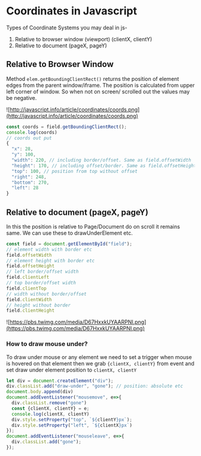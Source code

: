 # Coordinates in Javascript

Types of Coordinate Systems you may deal in js- 

 1. Relative to browser window (viewport) (clientX, clientY)
 2. Relative to document (pageX, pageY)

## Relative to Browser Window
Method `elem.getBoundingClientRect()` returns the position of element edges from the parent window/iframe. The position is calculated from upper left corner of window. So when not on screen/ scrolled out the values may be negative.

![http://javascript.info/article/coordinates/coords.png](http://javascript.info/article/coordinates/coords.png)
```javascript
const coords = field.getBoundingClientRect();
console.log(coords)
// coords out put
{
  "x": 28,
  "y": 100,
  "width": 220, // including border/offset. Same as field.offsetWidth
  "height": 170, // including offset/border. Same as field.offsetHeight
  "top": 100, // position from top without offset
  "right": 248,
  "bottom": 270,
  "left": 28
}
```
## Relative to document (pageX, pageY)

In this the position is relative to Page/Document do on scroll it remains same. We can use these to drawUnderElement etc.

```javascript
const field = document.getElementById("field");
// element width with border etc
field.offsetWidth
// element height with border etc
field.offsetHeight
// left border/offset width
field.clientLeft
// top border/offset width
field.clientTop
// width without border/offset
field.clientWidth
// height without border
field.clientHeight
```
![https://pbs.twimg.com/media/D67HxxkUYAARPNI.png](https://pbs.twimg.com/media/D67HxxkUYAARPNI.png)

### How to draw mouse under? 
To draw under mouse or any element we need to set a trigger when mouse is hovered on that element then we grab `{clientX, clientY}` from event and set draw under element position to `clientX, clientY`
```javascript
let div = document.createElement("div");
div.classList.add("draw-under", "gone"); // position: absolute etc
document.body.append(div)
document.addEventListener("mousemove", e=>{
  div.classList.remove("gone")
  const {clientX, clientY} = e;
  console.log(clientX, clientY)
  div.style.setProperty("top", `${clientY}px`);
  div.style.setProperty("left", `${clientX}px`)
});
document.addEventListener("mouseleave", e=>{
  div.classList.add("gone");
});
```


<!--stackedit_data:
eyJoaXN0b3J5IjpbNTQ0MDQ5ODI3LC0xNjI2NDM4Mzg3LDE0MD
MyNTgxOF19
-->